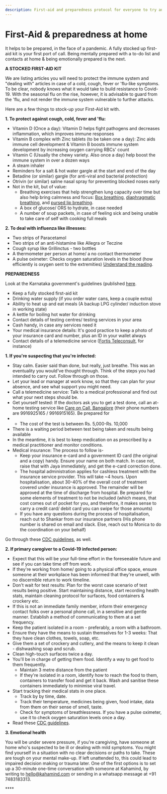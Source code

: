 ```yaml
---
description: First-aid and preparedness protocol for everyone to try and use at home
---
```


# First-Aid & preparedness at home

It helps to be prepared, in the face of a pandemic. A fully stocked up first-aid kit is your first port of call. Being mentally prepared with a to-do list and contacts at home & being emotionally prepared is the next. 

**A STOCKED FIRST-AID KIT**

We are listing articles you will need to protect the immune system and "dealing with" articles in case of a cold, cough, fever or 'flu-like symptoms. To be clear, nobody knows what it would take to build resistance to Covid-19. With the seasonal flu on the rise, however, it is advisable to guard from the 'flu, and not render the immune system vulnerable to further attacks. 

Here are a few things to stock-up your First-Aid kit with.

**1. To protect against cough, cold, fever and 'flu:**

* Vitamin D \(Once a day\): Vitamin D helps fight pathogens and decreases inflammation, which improves  immune responses
* Vitamin B complex with Zinc tablets \(to be taken one a day\): Zinc aids immune cell development & Vitamin B boosts immune system development by increasing oxygen carrying RBCs' count  
* Vitamin C \(Usually the chewy variety. Also once a day\) help boost the immune system in over a dozen ways
* A steam inhaler
* Reminders for a salt & hot water gargle at the start and end of the day 
* Betadine \(or similar\) gargle \(for anti-viral and bacterial protection\) 
* Otrivin \(or similar\) saline nasal spray for preventing blocked noses early
* Not in the kit, but of value: 
  * Breathing exercises that help strengthen lung capacity over time but also help bring calmness and focus: [Box breathing](https://quietkit.com/box-breathing/), [diaphragmatic breathing](https://www.healthline.com/health/diaphragmatic-breathing#whats-happening), and [pursed lip breathing](https://www.medicalnewstoday.com/articles/325555#other-techniques). 
  * A box of glucose/ ORS to hydrate, in case needed
  * A number of soup packets, in case of feeling sick and being unable to take care of self with cooking full meals

**2. To deal with influenza like illnesses:**

* Two strips of Paracetamol
* Two strips of an anti-histamine like Allegra or Teczine
* Cough syrup like Grillinctus - two bottles
* A thermometer per person at home/ a no contact thermometer
* A pulse oximeter: Checks oxygen saturation levels in the blood \(how efficiently is oxygen sent to the extremities\) [Understand the reading](https://www.realfirstaid.co.uk/pulse). 

**PREPAREDNESS** 

Look at the Karnataka government's guidelines \(published [here](https://covid19.karnataka.gov.in/storage/pdf-files/Home%20isolation%201st%20July.pdf.pdf).  

* Keep a fully stocked first-aid kit
* Drinking water supply \(if you order  water cans, keep a couple extra\) 
* Ability to heat up and eat meals \(A backup LPG cylinder/  induction stove in working state\) 
* A kettle for boiling hot water for drinking
* Contact details of testing centres/ testing services in your area 
* Cash handy, in case any services need it
* Your medical insurance details: It's good practice to keep a photo of your insurance card and number, plus an ID in your wallet always
* Contact details of a telemedicine service \([Fortis Teleconsult](https://www.fortishealthcare.com/tele-consult), for instance\) 

**1. If you're suspecting that you're infected:** 

* Stay calm. Easier said than done, but really, just breathe. This was an eventuality you would've thought through. Think of the steps you had intended to carry out. Follow through on those. 
* Let your lead or manager at work know, so that they can plan for your absence, and see what support you might need.
* Call a telemedicine service: Talk to a medical professional and find out what your next steps should be. 
* Get yourself tested: If the doctors ask you to get a test done, call an at-home testing service like [Care on Call, Bangalore](https://www.careoncall.co.in/) \(their phone numbers are 9916925165 / 9916915165\). Be prepared for 
*  * The cost of the test is between Rs. 5,000-Rs. 10,000
  * There is a waiting period between test being taken and results being available
  * In the meantime, it is best to keep medication on as prescribed by a medical practitioner and monitor conditions. 
* Medical insurance:  The process to follow is-
  * Keep your insurance e-card and a government ID card \(the original and a copy\) handy. Ensure your name on both match. In case not, raise that with Jaya immediately, and get the e-card correction done.  
  * The hospital administration applies for cashless treatment with the insurance service provider. This will take ~4 hours. Upon hospitalisation, about 30-40% of the overall cost of treatment covered under insurance is approved. The remainder will be approved at the time of discharge from hospital. Be prepared for some elements of treatment to not be included  \(which means, that cost comes out of pocket for you, and therefore, it makes sense to carry a credit card/ debit card you can swipe for those amounts\) 
  * If you have any questions during the process of hospitalisation, reach out to Shankar from our insurance partners \(His phone number is shared on email and slack. Else, reach out to Monica to do the coordination on your behalf\)  

Go through these [CDC guidelines](https://www.cdc.gov/coronavirus/2019-ncov/if-you-are-sick/steps-when-sick.html), as well. 

**2. If primary caregiver to a Covid-19 infected person:** 

* Expect that this will be your full-time effort in the foreseeable future and see if you can take time off from work. 
* If they're working from home/ going to a physical office space, ensure someone at their workplace has been informed that they're unwell, with no discernible return to work timeline.
* Don't wait for test results: Plan for the worst case scenario of test results being positive. Start maintaining distance, start recording health stats, maintain cleaning protocol for surfaces, food containers & crockery etc. 
* If this is not an immediate family member, inform their emergency contact folks over a personal phone call, in a sensitive and gentle manner. Establish a method of communicating to them at a set frequency.
* Keep the patient isolated in a room - preferably, a room with a bathroom. 
* Ensure they have the means to sustain themselves for 1-3 weeks: That they have clean clothes, towels, soap, etc. 
* Give them a set of crockery and cutlery, and the means to keep it clean - dishwashing soap and scrub. 
* Clean high-touch surfaces twice a day. 
* You'll be in charge of getting them food. Identify a way to get food to them frequently.
  * Maintain 3 metre distance from the patient
  * If they're isolated in a room, identify how to reach the food to them, containers to transfer food and get it back. Wash and sanitise these containers immediately to minimise viral travel. 
* Start tracking their medical stats in one place. 
  * Track by by time, date. 
  * Track their temperature, medicines being given, food intake, data from them on their sense of smell, taste. 
  * Check for symptoms of breathlessness. If you have a pulse oximeter, use it to check oxygen saturation levels once a day. 
* Read these [CDC guidelines](https://www.cdc.gov/coronavirus/2019-ncov/if-you-are-sick/care-for-someone.html). 

**3. Emotional health**

You will be under severe pressure, if you're caregiving, have someone at home who's suspected to be ill or dealing with mild symptoms. You might find yourself in a situation with no clear decisions or paths to take. These are tough on your mental make-up. If left unattended to, this could lead to impaired decision making or trauma later. One of the first options is to set up a 30-minute one-time conversation with someone at Kahamind, by writing to hello@kahamind.com or sending in a whatsapp message at +91 7483183313.

\*\*\*\*



